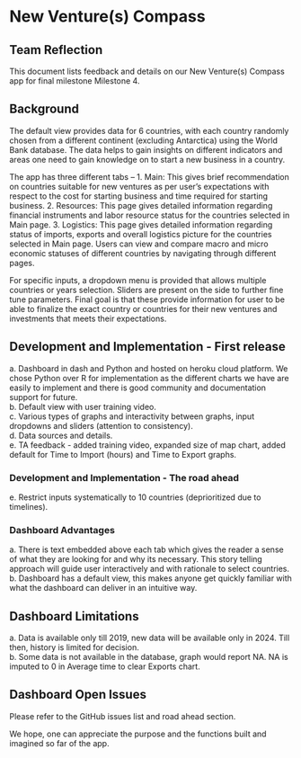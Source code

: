 # New Venture(s) Compass

## Team Reflection
This document lists feedback and details on our New Venture(s) Compass app for final milestone Milestone 4.

## Background
The default view provides data for 6 countries, with each country randomly chosen from a different continent (excluding Antarctica) using the World Bank database. The data helps to gain insights on different indicators and areas one need to gain knowledge on to start a new business in a country.

The app has three different tabs – 1. Main: This gives brief recommendation on countries suitable for new ventures as per user’s expectations with respect to the cost for starting business and time required for starting business. 2. Resources: This page gives detailed information regarding financial instruments and labor resource status for the countries selected in Main page. 3. Logistics: This page gives detailed information regarding status of imports, exports and overall logistics picture for the countries selected in Main page. Users can view and compare macro and micro economic statuses of different countries by navigating through different pages. 

For specific inputs, a dropdown menu is provided that allows multiple countries or years selection. Sliders are present on the side to further fine tune parameters. Final goal is that these provide information for user to be able to finalize the exact country or countries for their new ventures and investments that meets their expectations. 

## Development and Implementation - First release 
a. Dashboard in dash and Python and hosted on heroku cloud platform. We chose Python over R for implementation as the different charts we have are easily to implement and there is good community and documentation support for future.  
b. Default view with user training video.  
c. Various types of graphs and interactivity between graphs, input dropdowns and sliders (attention to consistency).  
d. Data sources and details.  
e. TA feedback - added training video, expanded size of map chart, added default for Time to Import (hours) and Time to Export graphs.

### Development and Implementation - The road ahead
e. Restrict inputs systematically to 10 countries (deprioritized due to timelines).

### Dashboard Advantages
a. There is text embedded above each tab which gives the reader a sense of what they are looking for and why its necessary. 
This story telling approach will guide user interactively and with rationale to select countries.  
b. Dashboard has a default view, this makes anyone get quickly familiar with what the dashboard can deliver in an intuitive way. 

## Dashboard Limitations
a. Data is available only till 2019, new data will be available only in 2024. Till then, history is limited for decision.  
b. Some data is not available in the database, graph would report NA. NA is imputed to 0 in Average time to clear Exports chart.

## Dashboard Open Issues
Please refer to the GitHub issues list and road ahead section. 

We hope, one can appreciate the purpose and the functions built and imagined so far of the app.